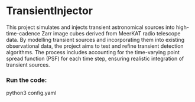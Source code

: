 # TransientInjector
This project simulates and injects transient astronomical sources into high-time-cadence Zarr image cubes derived from MeerKAT radio telescope data. By modelling transient sources and incorporating them into existing observational data, the project aims to test and refine transient detection algorithms. The process includes accounting for the time-varying point spread function (PSF) for each time step, ensuring realistic integration of transient sources.

###  Run the code:
python3 config.yaml

